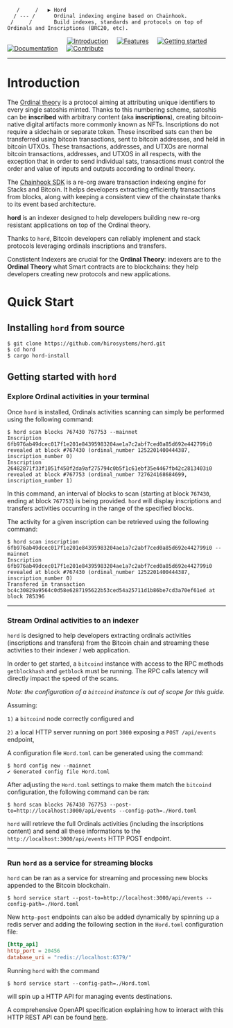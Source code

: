                       
       /     /   ▶ Hord   
      / --- /      Ordinal indexing engine based on Chainhook.
     /     /       Build indexes, standards and protocols on top of Ordinals and Inscriptions (BRC20, etc).
                  

&nbsp;&nbsp;&nbsp;&nbsp;&nbsp;&nbsp;&nbsp;&nbsp;&nbsp;&nbsp;&nbsp;&nbsp;&nbsp;&nbsp;&nbsp;&nbsp;&nbsp;&nbsp;&nbsp;&nbsp;&nbsp;&nbsp;&nbsp;&nbsp;&nbsp;&nbsp;&nbsp;&nbsp;&nbsp;&nbsp;&nbsp;&nbsp;&nbsp;&nbsp;&nbsp;[![Introduction](https://img.shields.io/badge/%23-%20Introduction%20-orange?labelColor=gray)](#Introduction)
&nbsp;&nbsp;&nbsp;&nbsp;[![Features](https://img.shields.io/badge/%23-Features-orange?labelColor=gray)](#Features)
&nbsp;&nbsp;&nbsp;&nbsp;[![Getting started](https://img.shields.io/badge/%23-Quick%20Start-orange?labelColor=gray)](#Quick-start)
&nbsp;&nbsp;&nbsp;&nbsp;[![Documentation](https://img.shields.io/badge/%23-Documentation-orange?labelColor=gray)](#Documentation)
&nbsp;&nbsp;&nbsp;&nbsp;[![Contribute](https://img.shields.io/badge/%23-Contribute-orange?labelColor=gray)](#Contribute)

***

# Introduction

The [Ordinal theory](https://trustmachines.co/glossary/ordinal-theory) is a protocol aiming at attributing unique identifiers to every single satoshis minted. Thanks to this numbering scheme, satoshis can be **inscribed** with arbitrary content (aka **inscriptions**), creating bitcoin-native digital artifacts more commonly known as NFTs. Inscriptions do not require a sidechain or separate token.
These inscribed sats can then be transferred using bitcoin transactions, sent to bitcoin addresses, and held in bitcoin UTXOs. These transactions, addresses, and UTXOs are normal bitcoin transactions, addresses, and UTXOS in all respects, with the exception that in order to send individual sats, transactions must control the order and value of inputs and outputs according to ordinal theory.

The [Chainhook SDK](https://github.com/hirosystems/chainhook) is a re-org aware transaction indexing engine for Stacks and Bitcoin. It helps developers extracting efficiently transactions from blocks, along with keeping a consistent view of the chainstate thanks to its event based architecture.

**hord** is an indexer designed to help developers building new re-org resistant applications on top of the Ordinal theory.

Thanks to `hord`, Bitcoin developers can reliably implenent and stack protocols leveraging ordinals inscriptions and transfers.

Constistent Indexers are crucial for the **Ordinal Theory**: indexers are to the **Ordinal Theory** what Smart contracts are to blockchains: they help developers creating new protocols and new applications.

# Quick Start

## Installing `hord` from source

```console 
$ git clone https://github.com/hirosystems/hord.git
$ cd hord
$ cargo hord-install
```

## Getting started with `hord`

### Explore Ordinal activities in your terminal

Once `hord` is installed, Ordinals activities scanning can simply be performed using the following command:
```console
$ hord scan blocks 767430 767753 --mainnet
Inscription 6fb976ab49dcec017f1e201e84395983204ae1a7c2abf7ced0a85d692e442799i0 revealed at block #767430 (ordinal_number 1252201400444387, inscription_number 0)
Inscription 26482871f33f1051f450f2da9af275794c0b5f1c61ebf35e4467fb42c2813403i0 revealed at block #767753 (ordinal_number 727624168684699, inscription_number 1) 
```

In this command, an interval of blocks to scan (starting at block `767430`, ending at block `767753`) is being provided. `hord` will display inscriptions and transfers activities occurring in the range of the specified blocks. 

The activity for a given inscription can be retrieved using the following command:

```console
$ hord scan inscription 6fb976ab49dcec017f1e201e84395983204ae1a7c2abf7ced0a85d692e442799i0 --mainnet
Inscription 6fb976ab49dcec017f1e201e84395983204ae1a7c2abf7ced0a85d692e442799i0 revealed at block #767430 (ordinal_number 1252201400444387, inscription_number 0)
Transfered in transaction bc4c30829a9564c0d58e6287195622b53ced54a25711d1b86be7cd3a70ef61ed at block 785396
```

---
### Stream Ordinal activities to an indexer

`hord` is designed to help developers extracting ordinals activities (inscriptions and transfers) from the Bitcoin chain and streaming these activities to their indexer / web application.

In order to get started, a `bitcoind` instance with access to the RPC methods `getblockhash` and `getblock` must be running. The RPC calls latency will directly impact the speed of the scans.

*Note: the configuration of a `bitcoind` instance is out of scope for this guide.*

Assuming: 

`1)` a `bitcoind` node correctly configured and 

`2)` a local HTTP server running on port `3000` exposing a `POST /api/events` endpoint, 

A configuration file `Hord.toml` can be generated using the command:

```console
$ hord config new --mainnet
✔ Generated config file Hord.toml
```

After adjusting the `Hord.toml` settings to make them match the `bitcoind` configuration, the following command can be ran:  

```
$ hord scan blocks 767430 767753 --post-to=http://localhost:3000/api/events --config-path=./Hord.toml
```

`hord` will retrieve the full Ordinals activities (including the inscriptions content) and send all these informations to the `http://localhost:3000/api/events` HTTP POST endpoint. 

---
### Run `hord` as a service for streaming blocks

`hord` can be ran as a service for streaming and processing new blocks appended to the Bitcoin blockchain.

```console
$ hord service start --post-to=http://localhost:3000/api/events --config-path=./Hord.toml
```

New `http-post` endpoints can also be added dynamically by spinning up a redis server and adding the following section in the `Hord.toml` configuration file:

```toml
[http_api]
http_port = 20456
database_uri = "redis://localhost:6379/"
```

Running `hord` with the command

```console
$ hord service start --config-path=./Hord.toml
```

will spin up a HTTP API for managing events destinations.

A comprehensive OpenAPI specification explaining how to interact with this HTTP REST API can be found [here](https://github.com/hirosystems/chainhook/blob/develop/docs/chainhook-openapi.json).


